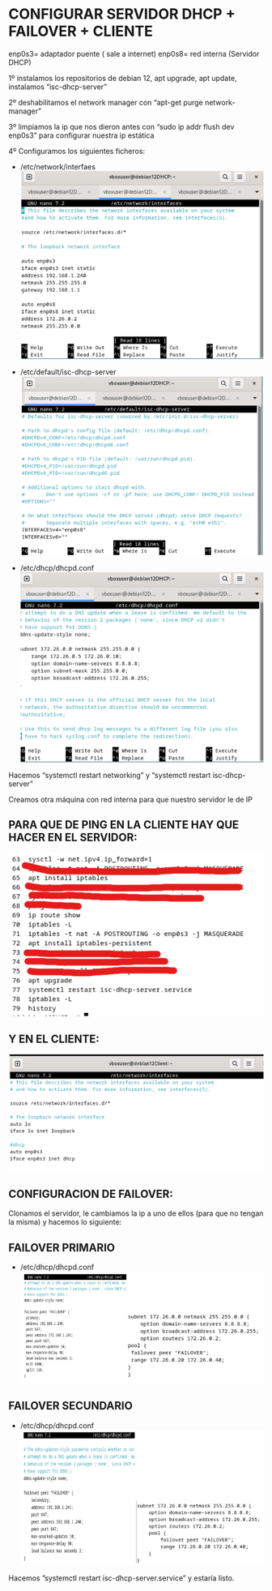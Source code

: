 # CONFIGURAR SERVIDOR DHCP + FAILOVER + CLIENTE

enp0s3= adaptador puente ( sale a internet)
enp0s8= red interna (Servidor DHCP)

1º instalamos los repositorios de debian 12, apt upgrade, apt update, instalamos “isc-dhcp-server”

2º deshabilitamos el network manager con “apt-get purge network-manager”

3º limpiamos la ip que nos dieron antes con “sudo ip addr flush dev enp0s3” para configurar nuestra ip estática

4º Configuramos los siguientes ficheros:

- /etc/network/interfaes
![image](contenidos/1.png)

- /etc/default/isc-dhcp-server
![image](contenidos/2.png)

- /etc/dhcp/dhcpd.conf
![image](contenidos/3.png)

Hacemos “systemctl restart networking” y “systemctl restart isc-dhcp-server”

Creamos otra máquina con red interna para que nuestro servidor le de IP

## PARA QUE DE PING EN LA CLIENTE HAY QUE HACER EN EL SERVIDOR:

![image](contenidos/4.png)

## Y EN EL CLIENTE:

![image](contenidos/5.png)

## CONFIGURACION DE FAILOVER:
Clonamos el servidor, le cambiamos la ip a uno de ellos (para que no tengan la misma) y
hacemos lo siguiente:

## FAILOVER PRIMARIO
- /etc/dhcp/dhcpd.conf
![image](contenidos/6.png)

## FAILOVER SECUNDARIO
- /etc/dhcp/dhcpd.conf
![image](contenidos/7.png)


Hacemos ”systemctl restart isc-dhcp-server.service” y estaría listo.

  
